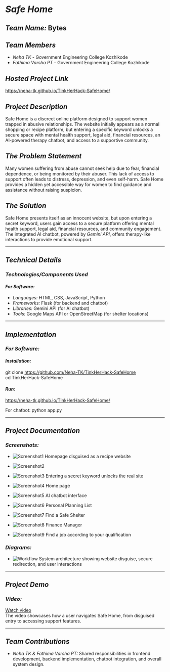 
# *Safe Home*  

## *Team Name:* Bytes  

## *Team Members*  
- *Neha TK* - Government Engineering College Kozhikode
- *Fathima Varsha PT* - Government Engineering College Kozhikode  

## *Hosted Project Link*  
https://neha-tk.github.io/TinkHerHack-SafeHome/ 

## *Project Description*  
Safe Home is a discreet online platform designed to support women trapped in abusive relationships. The website initially appears as a normal shopping or recipe platform, but entering a specific keyword unlocks a secure space with mental health support, legal aid, financial resources, an AI-powered therapy chatbot, and access to a supportive community.  

## *The Problem Statement*  
Many women suffering from abuse cannot seek help due to fear, financial dependence, or being monitored by their abuser. This lack of access to support often leads to distress, depression, and even self-harm. Safe Home provides a hidden yet accessible way for women to find guidance and assistance without raising suspicion.  

## *The Solution*  
Safe Home presents itself as an innocent website, but upon entering a secret keyword, users gain access to a secure platform offering mental health support, legal aid, financial resources, and community engagement. The integrated AI chatbot, powered by *Gemini API*, offers therapy-like interactions to provide emotional support.  

---

## *Technical Details*  

### *Technologies/Components Used*  
#### *For Software:*  
- *Languages:* HTML, CSS, JavaScript, Python  
- *Frameworks:* Flask (for backend and chatbot)  
- *Libraries:* Gemini API (for AI chatbot)  
- *Tools:* Google Maps API or OpenStreetMap (for shelter locations)  

---

## *Implementation*  

### *For Software:*  
#### *Installation:*  

git clone https://github.com/Neha-TK/TinkHerHack-SafeHome     
cd TinkHerHack-SafeHome


#### *Run:*  
https://neha-tk.github.io/TinkHerHack-SafeHome/

For chatbot:
python app.py


---

## *Project Documentation*  

### *Screenshots:*  
- ![Screenshot1](images/screenshot1.jpeg) Homepage disguised as a recipe website

- ![Screenshot2](images/screenshot2.jpeg)
- ![Screenshot3](images/screenshot3.jpeg) Entering a secret keyword unlocks the real site

- ![Screenshot4](images/screenshot4.jpeg) Home page

- ![Screenshot5](images/screenshot5.png)  AI chatbot interface

- ![Screenshot6](images/screenshot6.jpeg) Personal Planning List

- ![Screenshot7](images/screenshot7.jpeg) Find a Safe Shelter

- ![Screenshot8](images/screenshot8.jpeg) Finance Manager

- ![Screenshot9](images/screenshot9.png) Find a job according to your qualification


### *Diagrams:*  
- ![Workflow](#) System architecture showing website disguise, secure redirection, and user interactions  

---

## *Project Demo*  

### *Video:*  
[Watch video](https://www.youtube.com/watch?v=aOLilTYfNwM)     
The video showcases how a user navigates Safe Home, from disguised entry to accessing support features.  

---

## *Team Contributions*  
- *Neha TK & Fathima Varsha PT:* Shared responsibilities in frontend development, backend implementation, chatbot integration, and overall system design.
